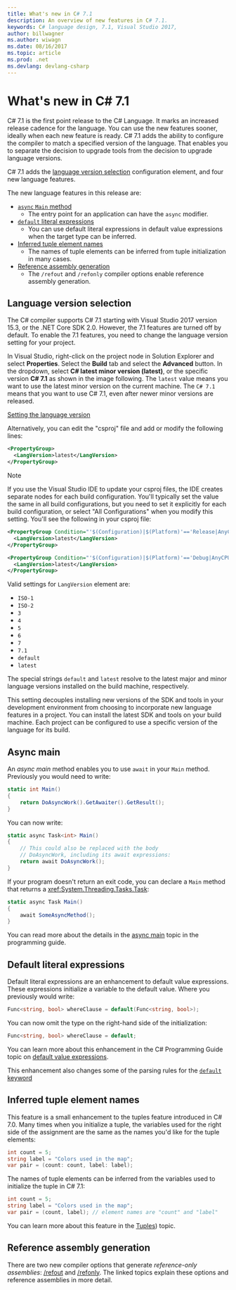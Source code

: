 ```yaml
---
title: What's new in C# 7.1
description: An overview of new features in C# 7.1.
keywords: C# language design, 7.1, Visual Studio 2017, 
author: billwagner
ms.author: wiwagn
ms.date: 08/16/2017
ms.topic: article
ms.prod: .net
ms.devlang: devlang-csharp
---
```


# What's new in C# 7.1

C# 7.1 is the first point release to the C# Language. It marks an increased
release cadence for the language. You can use the new features sooner, ideally
when each new feature is ready. C# 7.1 adds the ability to configure
the compiler to match a specified version of the language. That enables you to
separate the decision to upgrade tools from the decision to upgrade language
versions.

C# 7.1 adds the [language version selection](#language-version-selection)
configuration element, and four new language features.

The new language features in this release are:

* [`async` `Main` method](#async-main)
  - The entry point for an application can have the `async` modifier.
* [`default` literal expressions](#default-literal-expressions)
  - You can use default literal expressions in default value expressions when the target type can be inferred.
* [Inferred tuple element names](#inferred-tuple-element-names)
  - The names of tuple elements can be inferred from tuple initialization in many cases.
* [Reference assembly generation](#reference-assembly-generation)
  - The `/refout` and `/refonly` compiler options enable reference assembly generation.

## Language version selection

The C# compiler supports C# 7.1 starting with Visual Studio 2017 version 15.3, or
the .NET Core SDK 2.0. However, the 7.1 features are turned
off by default. To enable the 7.1 features, you need to change the language
version setting for your project.

In Visual Studio, right-click on the project node in Solution Explorer and select
**Properties**. Select the **Build** tab and select the **Advanced** button. In the dropdown,
select **C# latest minor version (latest)**, or the specific version **C# 7.1**
as shown in the image following. The `latest` value means you want to use the latest
minor version on the current machine. The `C# 7.1` means that you want to use C# 7.1,
even after newer minor versions are released.

[Setting the language version](./csharp-7-1/media/advanced-build-settings.png)

Alternatively, you can edit the "csproj" file and add or modify the
following lines:

```xml
<PropertyGroup>
  <LangVersion>latest</LangVersion>
</PropertyGroup>
```

> [!NOTE]
> If you use the Visual Studio IDE to update your csproj files, the IDE
> creates separate nodes for each build configuration. You'll typically
> set the value the same in all build configurations, but you need to
> set it explicitly for each build configuration, or select "All Configurations"
> when you modify this setting. You'll see the following in your csproj file:

```xml
<PropertyGroup Condition="'$(Configuration)|$(Platform)'=='Release|AnyCPU'">
  <LangVersion>latest</LangVersion>
</PropertyGroup>

<PropertyGroup Condition="'$(Configuration)|$(Platform)'=='Debug|AnyCPU'">
  <LangVersion>latest</LangVersion>
</PropertyGroup>
```

Valid settings for `LangVersion` element are:

* `ISO-1`
* `ISO-2`
* `3`
* `4`
* `5`
* `6`
* `7`
* `7.1`
* `default`
* `latest`

The special strings `default` and `latest` resolve to the latest major
and minor language versions installed on the build machine, respectively.

This setting decouples installing new versions of the SDK and tools
in your development environment from choosing to incorporate new language
features in a project. You can install the latest SDK and tools on your
build machine. Each project can be configured to use a specific version
of the language for its build.

## Async main

An *async main* method enables you to use `await` in your `Main` method.
Previously you would need to write:

```csharp
static int Main()
{
    return DoAsyncWork().GetAwaiter().GetResult();
}
```

You can now write:

```csharp
static async Task<int> Main()
{
    // This could also be replaced with the body
    // DoAsyncWork, including its await expressions:
    return await DoAsyncWork();
}
```

If your program doesn't return an exit code, you can declare a `Main` method
that returns a <xref:System.Threading.Tasks.Task>:

```csharp
static async Task Main()
{
    await SomeAsyncMethod();
}
```

You can read more about the details in the
[async main](../programming-guid/main-and-command-args/index.md) topic
in the programming guide.

## Default literal expressions

Default literal expressions are an enhancement to default value expressions.
These expressions initialize a variable to the default value. Where you previously
would write:

```csharp
Func<string, bool> whereClause = default(Func<string, bool>);
```

You can now omit the type on the right-hand side of the initialization:

```csharp
Func<string, bool> whereClause = default;
```

You can learn more about this enhancement in the C# Programming Guide topic
on [default value expressions](../programming-guide/statements-expressions-operators/default-value-expressions.md).

This enhancement also changes some of the parsing rules for the [`default` keyword](../language-reference/keywords/default.md)

## Inferred tuple element names

This feature is a small enhancement to the tuples feature introduced in
C# 7.0. Many times when you initialize a tuple, the variables used for the
right side of the assignment are the same as the names you'd like for the
tuple elements:

```csharp
int count = 5;
string label = "Colors used in the map";
var pair = (count: count, label: label);
```

The names of tuple elements can be inferred from the variables used to initialize
the tuple in C# 7.1:

```csharp
int count = 5;
string label = "Colors used in the map";
var pair = (count, label); // element names are "count" and "label"
```

You can learn more about this feature in the [Tuples](../tuples.md)) topic.

## Reference assembly generation

There are two new compiler options that generate *reference-only assemblies*:
[/refout](../language-reference/compiler-options/refout-compiler-option.md)
and [/refonly](../language-reference/compiler-options/refonly-compiler-option.md).
The linked topics explain these options and reference assemblies in more detail.
